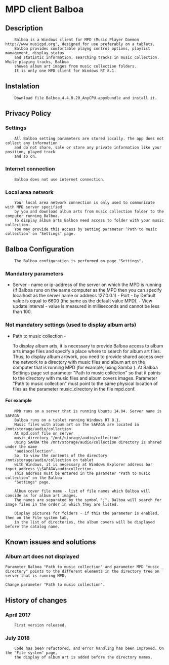 # MPD client Balboa

## Description

        Balboa is a Windows client for MPD (Music Player Daemon http://www.musicpd.org", designed for use preferably on a tablets.
        Balboa provides comfortable playng control options, playlist management, display status
        and statistic information, searching tracks in music collection. While playing tracks, Balboa
        showes album art images from music collection folders. 
        It is only one MPD client for Windows RT 8.1.

## Instalation
		Download file Balboa_4.4.0.20_AnyCPU.appxbundle and install it.
    
## Privacy Policy
### Settings
            
        All Balboa setting parameters are stored locally. The app does not collect any information
        and do not share, sale or store any private information like your position, played track 
        and so on.
            
### Internet connection
        
        Balboa does not use internet connection.

### Local area network
        
        Your local area network connection is only used to communicate with MPD server specified
        by you and download album arts from music collection folder to the computer running Balboa.
        To display album arts Balboa need access to folder with your music collection.
        You may provide this access by setting parameter ‘Path to music collection’ on ‘Settings’ page.
            

      
## Balboa Configuration 
        The Balboa configuration is performed on page "Settings".  
            
### Mandatory parameters 
- Server - name or ip-address of the server on which the MPD is running (if Balboa runs
        on the same computer as the MPD then you can specify localhost as the server name or
        address 127.0.0.1)
        - Port - by Default value is equal to 6600 (the same as the default value MPD).
        - View update interval - value is measured in milliseconds and cannot be less than 100.
### Not mandatory settings (used to display album arts)
 - Path to music collection - 

    To display album arts, it is necessary to provide Balboa access to album arts image files
    and specify a place where to search for album art files. 
    Thus, to display album artwork, you need to provide shared access over the network
    to a directory with music files and album art on the computer that is running MPD (for example,
    using  Samba ).
    At Balboa Settings page set parameter "Path to music collection" so that it points to the
    directory with music files and album covers images.	
    Parameter "Path to music collection" must point to the same physical location of files as
    the parameter music_directory in the file mpd.conf.
            
#### For example
        MPD runs on a server that is running Ubuntu 14.04. Server name is SAFAGA 
        Balboa runs on a tablet running Windows RT 8.1.
        Music files with album art on the SAFAGA are located in /mnt/storage/audio/collection
        At mpd.conf file on server
        music_directory "/mnt/storage/audio/collection"
        Using SAMBA the /mnt/storage/audio/collection directory is shared under the name 
        "audiocollection".
        So, to view the contents of the directory /mnt/storage/audio/collection on tablet 
        with Windows, it is necessary at Windows Explorer address bar input address \\SAFAGA\audiocollection.
        This address must be entered in the parameter "Path to music collection" on the Balboa 
        "Settings" page.
            
        Album cover file name - list of file names which Balboa will conside as for album art images.
        The names are separated by the symbol ";". Balboa will search for image files in the order in which they are listed.
                
        Display pictures for folders - if this the parameter is enabled, then on the File system tab,
        in the list of directories, the album covers will be displayed before the catalog name. 
            
## Known issues and solutions
            
### Album art does not displayed
                   
    Parameter Balboa "Path to music collection" and parameter MPD "music _ directory" points to the different elements in the directory tree on server that is running MPD. 
                   
    Change parameter "Path to music collection".
                        
## History of changes
        
### April 2017 
        First version released.
### July 2018
        Code has been refactored, and error handling has been improved. On the "File system" page,
        the display of album art is added before the directory names.